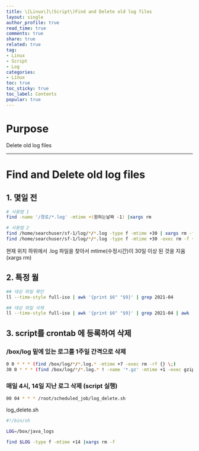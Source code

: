 ```yaml
---
title: \[Linux\]\(Script\)Find and Delete old log files
layout: single
author_profile: true
read_time: true
comments: true
share: true
related: true
tag:
- Linux
- Script
- Log
categories:
- Linux
toc: true
toc_sticky: true
toc_label: Contents
popular: true
---
```

# Purpose
Delete old log files

---
# Find and Delete old log files

## 1. 몇일 전

```bash
# 사용법 1
find -name '/경로/*.log' -mtime +(원하는날짜 -1) |xargs rm

# 사용법 2
find /home/searchuser/sf-1/log/*/*.log -type f -mtime +30 | xargs rm -f
find /home/searchuser/sf-1/log/*/*.log -type f -mtime +30 -exec rm -f {} \;
```

현재 위치 하위에서 .log 파일을 찾아서 mtime(수정시간)이 30일 이상 된 것을 지움(xargs rm)

## 2. 특정 월

```bash
## 대상 파일 확인
ll --time-style full-iso | awk '{print $6" "$9}' | grep 2021-04

## 대상 파일 삭제
ll --time-style full-iso | awk '{print $6" "$9}' | grep 2021-04 | awk '{print $2}' | xargs rm -f
```

## 3. script를 crontab 에 등록하여 삭제

### /box/log 밑에 있는 로그를 1주일 간격으로 삭제

```bash
0 0 * * * (find /box/log/*/*.log.* -mtime +7 -exec rm -rf {} \;)
30 0 * * * (find /box/log/*/*.log.* ! -name '*.gz' -mtime +1 -exec gzip {} \;)
```

### 매일 4시, 14일 지난 로그 삭제 (script 실행)

```bash
00 04 * * * /root/scheduled_job/log_delete.sh
```

log_delete.sh

```bash
#!/bin/sh

LOG=/box/java_logs

find $LOG -type f -mtime +14 |xargs rm -f
```